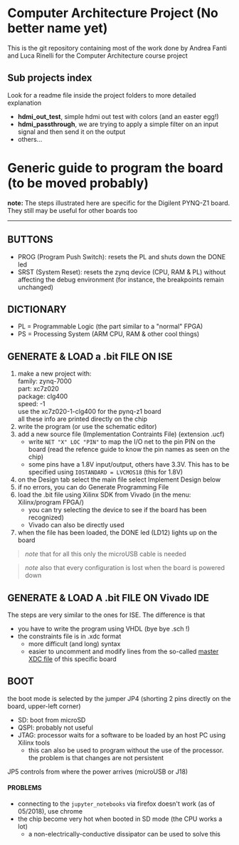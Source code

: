 # Computer Architecture Project (No better name yet)
This is the git repository containing most of the work done by Andrea Fanti and Luca Rinelli for the Computer Architecture course project

## Sub projects index
Look for a readme file inside the project folders to more detailed explanation
* __hdmi_out_test__, simple hdmi out test with colors (and an easter egg!)
* __hdmi_passthrough__, we are trying to apply a simple filter on an input signal and then send it on the output
* others... 

# Generic guide to program the board (to be moved probably)

**note:**
The steps illustrated here are specific for the Digilent PYNQ-Z1 board.  
They still may be useful for other boards too

* * *

## BUTTONS
* PROG (Program Push Switch): resets the PL and shuts down the DONE led
* SRST (System Reset): resets the zynq device (CPU, RAM & PL) without affecting
  the debug environment (for instance, the breakpoints remain unchanged)

## DICTIONARY
* PL = Programmable Logic (the part similar to a "normal" FPGA)
* PS = Processing System (ARM CPU, RAM & other cool things)

## GENERATE & LOAD a .bit FILE ON ISE
1. make a new project with:  
	family:	zynq-7000  
	part:		xc7z020  
	package:	clg400  
	speed:		-1  
	use the xc7z020-1-clg400 for the pynq-z1 board  
	all these info are printed directly on the chip
2. write the program (or use the schematic editor)
3. add a new source file (Implementation Contraints File) (extension .ucf)
	* write ` NET "X" LOC "PIN" ` to map the I/O net to the pin PIN on the board
	  (read the refence guide to know the pin names as seen on the chip)
	* some pins have a 1.8V input/output, others have 3.3V. This has to be
	  specified using ` IOSTANDARD = LVCMOS18 ` (this for 1.8V)
4. on the Design tab select the main file select Implement Design below
5. if no errors, you can do Generate Programming File
6. load the .bit file using Xilinx SDK from Vivado
	(in the menu: Xilinx/program FPGA/)
	* you can try selecting the device to see if the board has been recognized)
	* Vivado can also be directly used
7. when the file has been loaded, the DONE led (LD12) lights up on the board

> *note* that for all this only the microUSB cable is needed

> *note* also that every configuration is lost when the board is powered down

## GENERATE & LOAD A .bit FILE ON Vivado IDE
The steps are very similar to the ones for ISE.
The difference is that
* you have to write the program using VHDL (bye bye .sch !)
* the constraints file is in .xdc format
	* more difficult (and long) syntax
	* easier to uncomment and modify lines from the so-called [master XDC file][1]
	  of this specific board

## BOOT
the boot mode is selected by the jumper JP4
(shorting 2 pins directly on the board, upper-left corner)
* SD: boot from microSD
* QSPI: probably not useful
* JTAG: processor waits for a software to be loaded by an host PC using Xilinx
  tools
	- this can also be used to program without the use of the processor.
	  the problem is that changes are not persistent

JP5 controls from where the power arrives (microUSB or J18)

#### PROBLEMS ####
* connecting to the `jupyter_notebooks` via firefox doesn't work (as of 05/2018),
  use chrome
* the chip become very hot when booted in SD mode (the CPU works a lot)
	- a non-electrically-conductive dissipator can be used to solve this

[1]: https://reference.digilentinc.com/_media/reference/programmable-logic/pynq-z1/pynq-z1_c.zip
	"pynq-z1 master xdc file"


<!--
sets the tab width to 4 spaces
vim: tabstop=4 shiftwidth=4
-->
